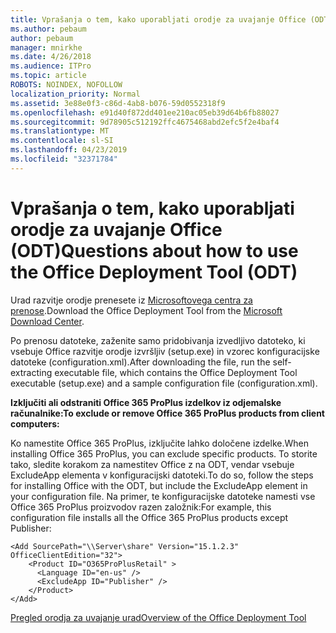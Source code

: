 ```yaml
---
title: Vprašanja o tem, kako uporabljati orodje za uvajanje Office (ODT)
ms.author: pebaum
author: pebaum
manager: mnirkhe
ms.date: 4/26/2018
ms.audience: ITPro
ms.topic: article
ROBOTS: NOINDEX, NOFOLLOW
localization_priority: Normal
ms.assetid: 3e88e0f3-c86d-4ab8-b076-59d0552318f9
ms.openlocfilehash: e91d40f872dd401ee210ac05eb39d64b6fb88027
ms.sourcegitcommit: 9d78905c512192ffc4675468abd2efc5f2e4baf4
ms.translationtype: MT
ms.contentlocale: sl-SI
ms.lasthandoff: 04/23/2019
ms.locfileid: "32371784"
---
```

# <a name="questions-about-how-to-use-the-office-deployment-tool-odt"></a><span data-ttu-id="de740-102">Vprašanja o tem, kako uporabljati orodje za uvajanje Office (ODT)</span><span class="sxs-lookup"><span data-stu-id="de740-102">Questions about how to use the Office Deployment Tool (ODT)</span></span>

<span data-ttu-id="de740-103">Urad razvitje orodje prenesete iz [Microsoftovega centra za prenose](http://go.microsoft.com/fwlink/p/?LinkID=626065).</span><span class="sxs-lookup"><span data-stu-id="de740-103">Download the Office Deployment Tool from the [Microsoft Download Center](http://go.microsoft.com/fwlink/p/?LinkID=626065).</span></span>
  
<span data-ttu-id="de740-104">Po prenosu datoteke, zaženite samo pridobivanja izvedljivo datoteko, ki vsebuje Office razvitje orodje izvršljiv (setup.exe) in vzorec konfiguracijske datoteke (configuration.xml).</span><span class="sxs-lookup"><span data-stu-id="de740-104">After downloading the file, run the self-extracting executable file, which contains the Office Deployment Tool executable (setup.exe) and a sample configuration file (configuration.xml).</span></span>
  
 <span data-ttu-id="de740-105">**Izključiti ali odstraniti Office 365 ProPlus izdelkov iz odjemalske računalnike:**</span><span class="sxs-lookup"><span data-stu-id="de740-105">**To exclude or remove Office 365 ProPlus products from client computers:**</span></span>
  
<span data-ttu-id="de740-106">Ko namestite Office 365 ProPlus, izključite lahko določene izdelke.</span><span class="sxs-lookup"><span data-stu-id="de740-106">When installing Office 365 ProPlus, you can exclude specific products.</span></span> <span data-ttu-id="de740-107">To storite tako, sledite korakom za namestitev Office z na ODT, vendar vsebuje ExcludeApp elementa v konfiguracijski datoteki.</span><span class="sxs-lookup"><span data-stu-id="de740-107">To do so, follow the steps for installing Office with the ODT, but include the ExcludeApp element in your configuration file.</span></span> <span data-ttu-id="de740-108">Na primer, te konfiguracijske datoteke namesti vse Office 365 ProPlus proizvodov razen založnik:</span><span class="sxs-lookup"><span data-stu-id="de740-108">For example, this configuration file installs all the Office 365 ProPlus products except Publisher:</span></span>
  
```
<Add SourcePath="\\Server\share" Version="15.1.2.3" OfficeClientEdition="32">
    <Product ID="O365ProPlusRetail" >
      <Language ID="en-us" />
      <ExcludeApp ID="Publisher" />
    </Product>
</Add>
```

[<span data-ttu-id="de740-109">Pregled orodja za uvajanje urad</span><span class="sxs-lookup"><span data-stu-id="de740-109">Overview of the Office Deployment Tool</span></span>](https://docs.microsoft.com/deployoffice/overview-of-the-office-2016-deployment-tool)
  

